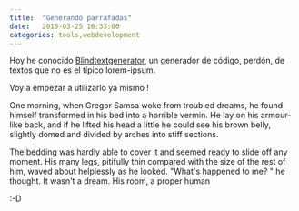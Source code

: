 ```yaml
---
title:  "Generando parrafadas"
date:   2015-03-25 16:33:00
categories: tools,webdevelopment
---
```


Hoy he conocido [Blindtextgenerator](http://www.blindtextgenerator.com/lorem-ipsum), un generador de c&oacute;digo, perd&oacute;n, de textos que no es el t&iacute;pico lorem-ipsum.

Voy a empezar a utilizarlo ya mismo !


<p>One morning, when Gregor Samsa woke from troubled dreams, he found himself transformed in his bed into a horrible vermin. He lay on his armour-like back, and if he lifted his head a little he could see his brown belly, slightly domed and divided by arches into stiff sections.</p>

<p>The bedding was hardly able to cover it and seemed ready to slide off any moment. His many legs, pitifully thin compared with the size of the rest of him, waved about helplessly as he looked. "What's happened to me? " he thought. It wasn't a dream. His room, a proper human</p>

:-D